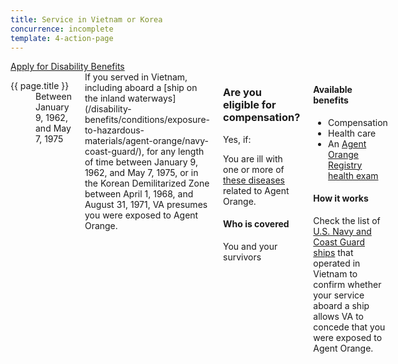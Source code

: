 ```yaml
---
title: Service in Vietnam or Korea
concurrence: incomplete
template: 4-action-page
---
```


<div class="main" role="main" markdown="0">

<div class="action-bar">
  <div class="row">
    <div class="small-12 columns">
      <a class="usa-button-primary va-button-primary" href="/disability-benefits/apply-for-benefits/">Apply for Disability Benefits</a>
    </div>
  </div>
</div>

<div class="section one" markdown="0">
<div class="primary" markdown="0">
<div class="row" markdown="0">
<div class="small-12 medium-8 columns" markdown="0">

<dl class="panel-list plain">
<dt>{{ page.title }}</dt>
<dd>Between January 9, 1962, and May 7, 1975</dd>
</dl>

<div markdown="1">
If you served in Vietnam, including aboard a [ship on the inland waterways](/disability-benefits/conditions/exposure-to-hazardous-materials/agent-orange/navy-coast-guard/), for any length of time between January 9, 1962, and May 7, 1975, or in the Korean Demilitarized Zone between April 1, 1968, and August 31, 1971, VA presumes you were exposed to Agent Orange.

</div>
<div class="call-out" markdown="1">

### Are you eligible for compensation?

Yes, if:

You are ill with one or more of [these diseases](/disability-benefits/conditions/exposure-to-hazardous-materials/agent-orange/diseases/) related to Agent Orange.

#### Who is covered
You and your survivors

</div>

<div markdown="1">

#### Available benefits

- Compensation
- Health care
- An [Agent Orange Registry health exam](/disability-benefits/conditions/exposure-to-hazardous-materials/agent-orange/registry-health-exam/)


#### How it works

Check the list of [U.S. Navy and Coast Guard ships](http://www.publichealth.va.gov/exposures/agentorange/shiplist/list.asp) that operated in Vietnam to confirm whether your service aboard a ship allows VA to concede that you were exposed to Agent Orange.

</div>
</div>

<!--
<div class="small-12 medium-4 columns" markdown="0">
<div markdown="0">
<h4 class="highlight">Questions</h4>

<ul class="plain">
<li markdown="1">
Coming soon
</li>
</ul>

</div>
</div>
-->


</div>
</div>
</div>
